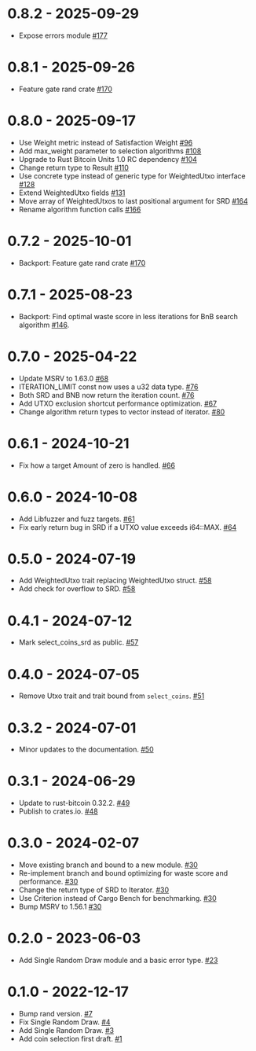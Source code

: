 # 0.8.2 - 2025-09-29

- Expose errors module [ #177](https://github.com/p2pderivatives/rust-bitcoin-coin-selection/pull/177) 

# 0.8.1 - 2025-09-26

- Feature gate rand crate [#170](https://github.com/p2pderivatives/rust-bitcoin-coin-selection/pull/170)

# 0.8.0 - 2025-09-17

- Use Weight metric instead of Satisfaction Weight [#96](https://github.com/p2pderivatives/rust-bitcoin-coin-selection/pull/96)
- Add max_weight parameter to selection algorithms [#108](https://github.com/p2pderivatives/rust-bitcoin-coin-selection/pull/108)
- Upgrade to Rust Bitcoin Units 1.0 RC dependency [#104](https://github.com/p2pderivatives/rust-bitcoin-coin-selection/pull/110)
- Change return type to Result [#110](https://github.com/p2pderivatives/rust-bitcoin-coin-selection/pull/114)
- Use concrete type instead of generic type for WeightedUtxo interface [#128](https://github.com/p2pderivatives/rust-bitcoin-coin-selection/pull/128)
- Extend WeightedUtxo fields [#131](https://github.com/p2pderivatives/rust-bitcoin-coin-selection/pull/131)
- Move array of WeightedUtxos to last positional argument for SRD [#164](https://github.com/p2pderivatives/rust-bitcoin-coin-selection/pull/164)
- Rename algorithm function calls [#166](https://github.com/p2pderivatives/rust-bitcoin-coin-selection/pull/164)

# 0.7.2 - 2025-10-01

- Backport: Feature gate rand crate [#170](https://github.com/p2pderivatives/rust-bitcoin-coin-selection/pull/170)

# 0.7.1 - 2025-08-23

- Backport: Find optimal waste score in less iterations for BnB search algorithm [#146](https://github.com/p2pderivatives/rust-bitcoin-coin-selection/pull/146).

# 0.7.0 - 2025-04-22

- Update MSRV to 1.63.0 [#68](https://github.com/p2pderivatives/rust-bitcoin-coin-selection/pull/68)
- ITERATION_LIMIT const now uses a u32 data type. [#76](https://github.com/p2pderivatives/rust-bitcoin-coin-selection/pull/76)
- Both SRD and BNB now return the iteration count. [#76](https://github.com/p2pderivatives/rust-bitcoin-coin-selection/pull/76)
- Add UTXO exclusion shortcut performance optimization. [#67](https://github.com/p2pderivatives/rust-bitcoin-coin-selection/pull/67)
- Change algorithm return types to vector instead of iterator. [#80](https://github.com/p2pderivatives/rust-bitcoin-coin-selection/pull/80)

# 0.6.1 - 2024-10-21

- Fix how a target Amount of zero is handled. [#66](https://github.com/p2pderivatives/rust-bitcoin-coin-selection/pull/66)

# 0.6.0 - 2024-10-08

- Add Libfuzzer and fuzz targets. [#61](https://github.com/p2pderivatives/rust-bitcoin-coin-selection/pull/61)
- Fix early return bug in SRD if a UTXO value exceeds i64::MAX. [#64](https://github.com/p2pderivatives/rust-bitcoin-coin-selection/pull/64)

# 0.5.0 - 2024-07-19

- Add WeightedUtxo trait replacing WeightedUtxo struct. [#58](https://github.com/p2pderivatives/rust-bitcoin-coin-selection/pull/58)
- Add check for overflow to SRD. [#58](https://github.com/p2pderivatives/rust-bitcoin-coin-selection/pull/58)

# 0.4.1 - 2024-07-12

- Mark select_coins_srd as public. [#57](https://github.com/p2pderivatives/rust-bitcoin-coin-selection/pull/57)

# 0.4.0 - 2024-07-05

- Remove Utxo trait and trait bound from `select_coins`. [#51](https://github.com/p2pderivatives/rust-bitcoin-coin-selection/pull/51)

# 0.3.2 - 2024-07-01

- Minor updates to the documentation. [#50](https://github.com/p2pderivatives/rust-bitcoin-coin-selection/pull/50)

# 0.3.1 - 2024-06-29

- Update to rust-bitcoin 0.32.2. [#49](https://github.com/p2pderivatives/rust-bitcoin-coin-selection/pull/49)
- Publish to crates.io. [#48](https://github.com/p2pderivatives/rust-bitcoin-coin-selection/pull/48)

# 0.3.0 - 2024-02-07

- Move existing branch and bound to a new module. [#30](https://github.com/p2pderivatives/rust-bitcoin-coin-selection/pull/30)
- Re-implement branch and bound optimizing for waste score and performance. [#30](https://github.com/p2pderivatives/rust-bitcoin-coin-selection/pull/30)
- Change the return type of SRD to Iterator. [#30](https://github.com/p2pderivatives/rust-bitcoin-coin-selection/pull/30)
- Use Criterion instead of Cargo Bench for benchmarking. [#30](https://github.com/p2pderivatives/rust-bitcoin-coin-selection/pull/30)
- Bump MSRV to 1.56.1 [#30](https://github.com/p2pderivatives/rust-bitcoin-coin-selection/pull/30)

# 0.2.0 - 2023-06-03

- Add Single Random Draw module and a basic error type. [#23](https://github.com/p2pderivatives/rust-bitcoin-coin-selection/pull/23)

# 0.1.0 - 2022-12-17

- Bump rand version. [#7](https://github.com/p2pderivatives/rust-bitcoin-coin-selection/pull/7)
- Fix Single Random Draw. [#4](https://github.com/p2pderivatives/rust-bitcoin-coin-selection/pull/4)
- Add Single Random Draw. [#3](https://github.com/p2pderivatives/rust-bitcoin-coin-selection/pull/3)
- Add coin selection first draft. [#1](https://github.com/p2pderivatives/rust-bitcoin-coin-selection/pull/1)
